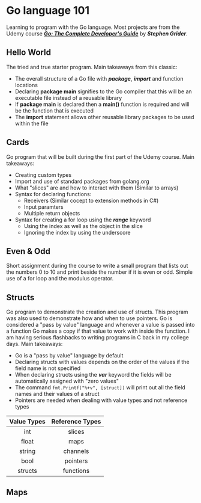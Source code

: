 # Go language 101
Learning to program with the Go language. Most projects are 
from the Udemy course [***Go: The Complete Developer's Guide***](https://www.udemy.com/share/101Xzy3@sLnIUzctBBQGBPVAGtwXSNuUSUeJvsDT7YT1srtaIuiuyQttgpAoZWFCMkoKc92I/) by ***Stephen Grider***.  
## Hello World
The tried and true starter program. Main takeaways from this classic:
- The overall structure of a Go file with ***package***, ***import*** and function locations
- Declaring **package main** signifies to the Go compiler that this will be an executable file
  instead of a reusable library
- If **package main** is declared then a **main()** function is required and will be the function
  that is executed
- The **import** statement allows other reusable library packages to be used within the file
## Cards
Go program that will be built during the first part of the Udemy course. Main takeaways:
- Creating custom types
- Import and use of standard packages from golang.org
- What "slices" are and how to interact with them (Similar to arrays)
- Syntax for declaring functions:
  - Receivers (Similar cocept to extension methods in C#)
  - Input paramters
  - Multiple return objects
- Syntax for creating a for loop using the ***range*** keyword
  - Using the index as well as the object in the slice
  - Ignoring the index by using the underscore
## Even & Odd
Short assignment during the course to write a small program that lists out the numbers 0 to 10 and print beside the number if it is even or odd. Simple use of a for loop and the modulus operator.
## Structs
Go program to demonstrate the creation and use of structs. This program was also used to demonstrate how and when to use pointers. Go is considered a "pass by value" language and whenever a value is passed into a function Go makes a copy if that value to work with inside the function. I am having serious flashbacks to writing programs in C back in my college days. Main takeaways:
- Go is a "pass by value" language by default
- Declaring structs with values depends on the order of the values if the field name is not specified
- When declaring structs using the ***var*** keyword the fields will be automatically assigned with "zero values"
- The command `fmt.Printf("%+v", [struct])` will print out all the field names and their values of a struct
- Pointers are needed when dealing with value types and not reference types

|Value Types|Reference Types|
|:---:|:---:|
|int|slices|
|float|maps|
|string|channels|
|bool|pointers|
|structs|functions|

## Maps


